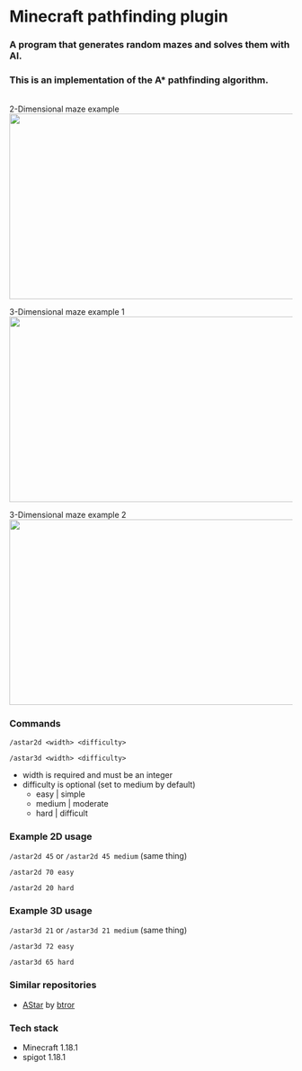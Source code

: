 # Minecraft pathfinding plugin

### A program that generates random mazes and solves them with AI.

### This is an implementation of the A* pathfinding algorithm.

<br>
2-Dimensional maze example
<br>
<img src="Resources/example2d.gif" width="550" height="330">

3-Dimensional maze example 1
<br>
<img src="Resources/example3d-1.gif" width="550" height="330">
<br>

3-Dimensional maze example 2
<br>
<img src="Resources/example3d-2.gif" width="550" height="330">
<br>

### Commands
<code>/astar2d &lt;width&gt; &lt;difficulty&gt;</code>

<code>/astar3d &lt;width&gt; &lt;difficulty&gt;</code>
- width is required and must be an integer 
- difficulty is optional (set  to medium by default)
  - easy | simple
  - medium | moderate
  - hard | difficult
  
### Example 2D usage
<code>/astar2d 45</code>
or
<code>/astar2d 45 medium</code> (same thing)

<code>/astar2d 70 easy</code>

<code>/astar2d 20 hard</code>

### Example 3D usage
<code>/astar3d 21</code>
or
<code>/astar3d 21 medium</code> (same thing)

<code>/astar3d 72 easy</code>

<code>/astar3d 65 hard</code>

### Similar repositories
- <a href="https://github.com/btror/AStar/edit/master/README.md">AStar</a> by <a href="https://github.com/btror/AStar">btror</a>


### Tech stack
- Minecraft 1.18.1
- spigot 1.18.1
